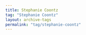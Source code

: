 ```yaml
---
title: Stephanie Coontz
tag: "Stephanie Coontz"
layout: archive-tags
permalink: "tag/stephanie-coontz"
---
```

